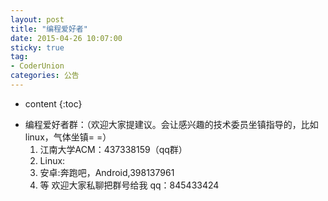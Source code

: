 ```yaml
---
layout: post
title: "编程爱好者"
date: 2015-04-26 10:07:00
sticky: true
tag: 
- CoderUnion
categories: 公告
---
```


* content
{:toc}

- 编程爱好者群：（欢迎大家提建议。会让感兴趣的技术委员坐镇指导的，比如linux，气体坐镇= =）
	1. 江南大学ACM：437338159（qq群）
	2. Linux:
	3. 安卓:奔跑吧，Android,398137961
	4. 等 欢迎大家私聊把群号给我 qq：845433424



